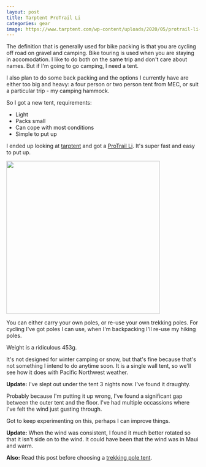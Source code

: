 ```yaml
---
layout: post
title: Tarptent ProTrail Li
categories: gear
image: https://www.tarptent.com/wp-content/uploads/2020/05/protrail-li-side-view.jpg
---
```


The definition that is generally used for bike packing is that you are cycling off road on gravel and camping. Bike touring is used when you are staying in accomodation. I like to do both on the same trip and don't care about names. But if I'm going to go camping, I need a tent.

I also plan to do some back packing and the options I currently have are either too big and heavy: a four person or two person tent from MEC, or suit a particular trip - my camping hammock.

So I got a new tent, requirements:
* Light
* Packs small
* Can cope with most conditions
* Simple to put up

I ended up looking at <a href="https://tarptent.com">tarptent</a> and got a <a href="https://www.tarptent.com/product/protrail-li/">ProTrail Li</a>. It's super fast and easy to put up.

<img src="https://www.tarptent.com/wp-content/uploads/2020/05/protrail-li-side-view.jpg" width="400">

You can either carry your own poles, or re-use your own trekking poles. For cycling I've got poles I can use, when I'm backpacking I'll re-use my hiking poles.

Weight is a ridiculous 453g.

It's not designed for winter camping or snow, but that's fine because that's not something I intend to do anytime soon. It is a single wall tent, so we'll see how it does with Pacific Northwest weather.

**Update:** I've slept out under the tent 3 nights now. I've found it draughty.

Probably because I'm putting it up wrong, I've found a significant gap between the outer tent and the floor. I've had multiple occassions where I've felt the wind just gusting through.

Got to keep experimenting on this, perhaps I can improve things.

**Update:** When the wind was consistent, I found it much better rotated so that it isn't side on to the wind. It could have been that the wind was in Maui and warm.

**Also:** Read this post before choosing a <a href="https://intocascadia.com/2019/01/08/the-volumetric-efficiency-of-trekking-pole-shelters/">trekking pole tent</a>.